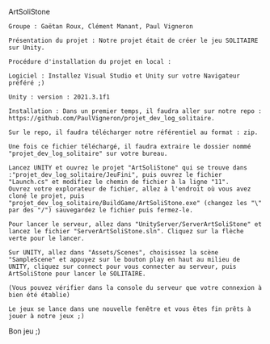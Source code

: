 ArtSoliStone

    Groupe : Gaëtan Roux, Clément Manant, Paul Vigneron

    Présentation du projet : Notre projet était de créer le jeu SOLITAIRE sur Unity.

    Procédure d'installation du projet en local :

    Logiciel : Installez Visual Studio et Unity sur votre Navigateur préféré ;)

    Unity : version : 2021.3.1f1

    Installation : Dans un premier temps, il faudra aller sur notre repo : https://github.com/PaulVigneron/projet_dev_log_solitaire.

    Sur le repo, il faudra télécharger notre référentiel au format : zip.

    Une fois ce fichier téléchargé, il faudra extraire le dossier nommé "projet_dev_log_solitaire" sur votre bureau.

    Lancez UNITY et ouvrez le projet "ArtSoliStone" qui se trouve dans :"projet_dev_log_solitaire/JeuFini", puis ouvrez le fichier "Launch.cs" et modifiez le chemin de fichier à la ligne "11".
    Ouvrez votre explorateur de fichier, allez à l'endroit où vous avez cloné le projet, puis "projet_dev_log_solitaire/BuildGame/ArtSoliStone.exe" (changez les "\" par des "/") sauvegardez le fichier puis fermez-le.

    Pour lancer le serveur, allez dans "UnityServer/ServerArtSoliStone" et lancez le fichier "ServerArtSoliStone.sln". Cliquez sur la flèche verte pour le lancer.

    Sur UNITY, allez dans "Assets/Scenes", choisissez la scène "SampleScene" et appuyez sur le bouton play en haut au milieu de UNITY, cliquez sur connect pour vous connecter au serveur, puis ArtSoliStone pour lancer le SOLITAIRE.

    (Vous pouvez vérifier dans la console du serveur que votre connexion à bien été établie)

    Le jeux se lance dans une nouvelle fenêtre et vous êtes fin prêts à jouer à notre jeux ;)

Bon jeu ;)
